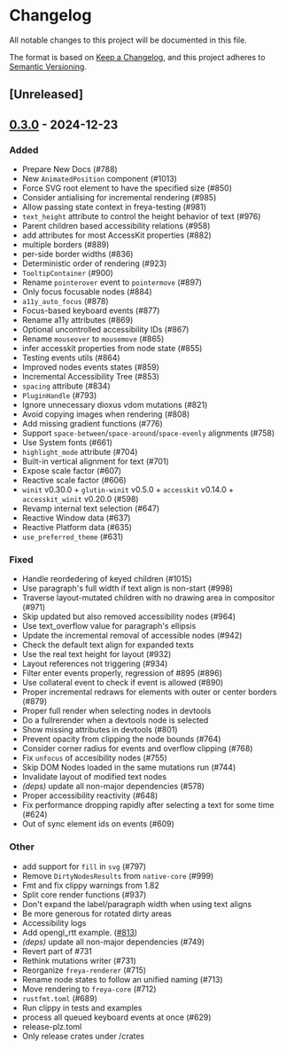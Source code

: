 # Changelog

All notable changes to this project will be documented in this file.

The format is based on [Keep a Changelog](https://keepachangelog.com/en/1.0.0/),
and this project adheres to [Semantic Versioning](https://semver.org/spec/v2.0.0.html).

## [Unreleased]

## [0.3.0](https://github.com/marc2332/freya/compare/freya-core-v0.2.1...freya-core-v0.3.0) - 2024-12-23

### Added

- Prepare New Docs (#788)
- New `AnimatedPosition` component (#1013)
- Force SVG root element to have the specified size (#850)
- Consider antialising for incremental rendering (#985)
- Allow passing state context in freya-testing (#981)
- `text_height` attribute to control the height behavior of text (#976)
- Parent children based accessibility relations (#958)
- add attributes for most AccessKit properties (#882)
- multiple borders (#889)
- per-side border widths (#836)
- Deterministic order of rendering (#923)
- `TooltipContainer` (#900)
- Rename `pointerover` event to `pointermove` (#897)
- Only focus focusable nodes (#884)
- `a11y_auto_focus` (#878)
- Focus-based keyboard events (#877)
- Rename a11y attributes (#869)
- Optional uncontrolled accessibility IDs (#867)
- Rename `mouseover` to `mousemove` (#865)
- infer accesskit properties from node state (#855)
- Testing events utils (#864)
- Improved nodes events states (#859)
- Incremental Accessibility Tree (#853)
- `spacing` attribute (#834)
- `PluginHandle` (#793)
- Ignore unnecessary dioxus vdom mutations (#821)
- Avoid copying images when rendering (#808)
- Add missing gradient functions (#776)
- Support `space-between`/`space-around`/`space-evenly` alignments (#758)
- Use System fonts (#661)
- `highlight_mode` attribute (#704)
- Built-in vertical alignment for text (#701)
- Expose scale factor (#607)
- Reactive scale factor (#606)
- `winit` v0.30.0 + `glutin-winit` v0.5.0 + `accesskit` v0.14.0 + `accesskit_winit` v0.20.0  (#598)
- Revamp internal text selection (#647)
- Reactive Window data (#637)
- Reactive Platform data (#635)
- `use_preferred_theme` (#631)

### Fixed

- Handle reordedering of keyed children (#1015)
- Use paragraph's full width if text align is non-start (#998)
- Traverse layout-mutated children with no drawing area in compositor (#971)
- Skip updated but also removed accessibility nodes (#964)
- Use text_overflow value for paragraph's ellipsis
- Update the incremental removal of accessible nodes (#942)
- Check the default text align for expanded texts
- Use the real text height for layout (#932)
- Layout references not triggering (#934)
- Filter enter events properly, regression of #895 (#896)
- Use collateral event to check if event is allowed (#890)
- Proper incremental redraws for elements with outer or center borders (#879)
- Proper full render when selecting nodes in devtools
- Do a fullrerender when a devtools node is selected
- Show missing attributes in devtools (#801)
- Prevent opacity from clipping the node bounds (#764)
- Consider corner radius for events and overflow clipping (#768)
- Fix `unfocus` of accesibility nodes (#755)
- Skip DOM Nodes loaded in the same mutations run (#744)
- Invalidate layout of modified text nodes
- *(deps)* update all non-major dependencies (#578)
- Proper accessibility reactivity (#648)
- Fix performance dropping rapidly after selecting a text for some time (#624)
- Out of sync element ids on events (#609)

### Other

- add support for `fill` in `svg` (#797)
- Remove `DirtyNodesResults` from `native-core` (#999)
- Fmt and fix clippy warnings from 1.82
- Split core render functions (#937)
- Don't expand the label/paragraph width when using text aligns
- Be more generous for rotated dirty areas
- Accessibility logs
- Add opengl_rtt example. ([#813](https://github.com/marc2332/freya/pull/813))
- *(deps)* update all non-major dependencies (#749)
- Revert part of #731
- Rethink mutations writer (#731)
- Reorganize `freya-renderer` (#715)
- Rename node states to follow an unified naming (#713)
- Move rendering to `freya-core` (#712)
- `rustfmt.toml` (#689)
- Run clippy in tests and examples
- process all queued keyboard events at once (#629)
- release-plz.toml
- Only release crates under /crates
